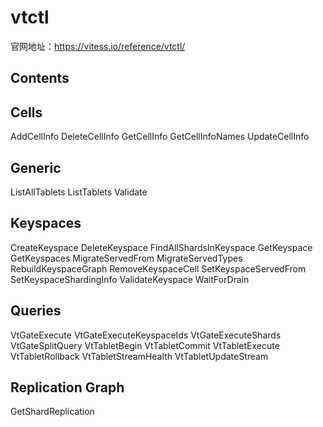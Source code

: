 # vtctl
官网地址：https://vitess.io/reference/vtctl/
## Contents
## Cells
  AddCellInfo
  DeleteCellInfo
  GetCellInfo
  GetCellInfoNames
  UpdateCellInfo
## Generic
  ListAllTablets
  ListTablets
  Validate
## Keyspaces
  CreateKeyspace
  DeleteKeyspace
  FindAllShardsInKeyspace
  GetKeyspace
  GetKeyspaces
  MigrateServedFrom
  MigrateServedTypes
  RebuildKeyspaceGraph
  RemoveKeyspaceCell
  SetKeyspaceServedFrom
  SetKeyspaceShardingInfo
  ValidateKeyspace
  WaitForDrain
## Queries
  VtGateExecute
  VtGateExecuteKeyspaceIds
  VtGateExecuteShards
  VtGateSplitQuery
  VtTabletBegin
  VtTabletCommit
  VtTabletExecute
  VtTabletRollback
  VtTabletStreamHealth
  VtTabletUpdateStream
## Replication Graph
GetShardReplication
